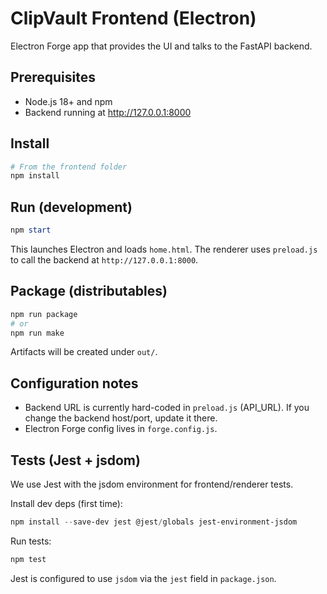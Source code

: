 # ClipVault Frontend (Electron)

Electron Forge app that provides the UI and talks to the FastAPI backend.

## Prerequisites

- Node.js 18+ and npm
- Backend running at http://127.0.0.1:8000

## Install

```powershell
# From the frontend folder
npm install
```

## Run (development)

```powershell
npm start
```

This launches Electron and loads `home.html`. The renderer uses `preload.js` to call the backend at `http://127.0.0.1:8000`.

## Package (distributables)

```powershell
npm run package
# or
npm run make
```

Artifacts will be created under `out/`.

## Configuration notes

- Backend URL is currently hard-coded in `preload.js` (API_URL). If you change the backend host/port, update it there.
- Electron Forge config lives in `forge.config.js`.

## Tests (Jest + jsdom)

We use Jest with the jsdom environment for frontend/renderer tests.

Install dev deps (first time):

```powershell
npm install --save-dev jest @jest/globals jest-environment-jsdom
```

Run tests:

```powershell
npm test
```

Jest is configured to use `jsdom` via the `jest` field in `package.json`.
